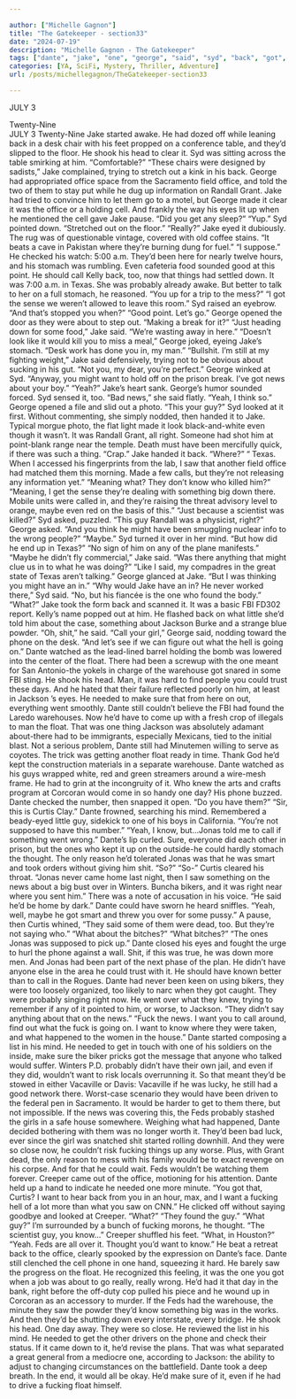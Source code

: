 ```yaml
---

author: ["Michelle Gagnon"]
title: "The Gatekeeper - section33"
date: "2024-07-19"
description: "Michelle Gagnon - The Gatekeeper"
tags: ["dante", "jake", "one", "george", "said", "syd", "back", "got", "would", "want", "office", "call", "guy", "get", "even", "still", "news", "yeah", "right", "saw", "something", "jackson", "phone", "float", "could"]
categories: [YA, SciFi, Mystery, Thriller, Adventure]
url: /posts/michellegagnon/TheGatekeeper-section33

---
```



JULY 3  
 Twenty-Nine  
JULY 3
Twenty-Nine
Jake started awake. He had dozed off while leaning back in a desk chair with his feet propped on a conference table, and they’d slipped to the floor. He shook his head to clear it. Syd was sitting across the table smirking at him.
“Comfortable?”
“These chairs were designed by sadists,” Jake complained, trying to stretch out a kink in his back. George had appropriated office space from the Sacramento field office, and told the two of them to stay put while he dug up information on Randall Grant. Jake had tried to convince him to let them go to a motel, but George made it clear it was the office or a holding cell. And frankly the way his eyes lit up when he mentioned the cell gave Jake pause. “Did you get any sleep?”
“Yup.” Syd pointed down. “Stretched out on the floor.”
“Really?” Jake eyed it dubiously. The rug was of questionable vintage, covered with old coffee stains.
“It beats a cave in Pakistan where they’re burning dung for fuel.”
“I suppose.” He checked his watch: 5:00 a.m. They’d been here for nearly twelve hours, and his stomach was rumbling. Even cafeteria food sounded good at this point. He should call Kelly back, too, now that things had settled down. It was 7:00 a.m. in Texas. She was probably already awake. But better to talk to her on a full stomach, he reasoned. “You up for a trip to the mess?”
“I got the sense we weren’t allowed to leave this room.” Syd raised an eyebrow.
“And that’s stopped you when?”
“Good point. Let’s go.”
George opened the door as they were about to step out. “Making a break for it?”
“Just heading down for some food,” Jake said. “We’re wasting away in here.”
“Doesn’t look like it would kill you to miss a meal,” George joked, eyeing Jake’s stomach. “Desk work has done you in, my man.”
“Bullshit. I’m still at my fighting weight,” Jake said defensively, trying not to be obvious about sucking in his gut.
“Not you, my dear, you’re perfect.” George winked at Syd. “Anyway, you might want to hold off on the prison break. I’ve got news about your boy.”
“Yeah?” Jake’s heart sank. George’s humor sounded forced.
Syd sensed it, too. “Bad news,” she said flatly.
“Yeah, I think so.” George opened a file and slid out a photo. “This your guy?”
Syd looked at it first. Without commenting, she simply nodded, then handed it to Jake. Typical morgue photo, the flat light made it look black-and-white even though it wasn’t. It was Randall Grant, all right. Someone had shot him at point-blank range near the temple. Death must have been mercifully quick, if there was such a thing.
“Crap.” Jake handed it back. “Where?”
“ Texas. When I accessed his fingerprints from the lab, I saw that another field office had matched them this morning. Made a few calls, but they’re not releasing any information yet.”
“Meaning what? They don’t know who killed him?”
“Meaning, I get the sense they’re dealing with something big down there. Mobile units were called in, and they’re raising the threat advisory level to orange, maybe even red on the basis of this.”
“Just because a scientist was killed?” Syd asked, puzzled.
“This guy Randall was a physicist, right?” George asked. “And you think he might have been smuggling nuclear info to the wrong people?”
“Maybe.” Syd turned it over in her mind. “But how did he end up in Texas?”
“No sign of him on any of the plane manifests.”
“Maybe he didn’t fly commercial,” Jake said. “Was there anything that might clue us in to what he was doing?”
“Like I said, my compadres in the great state of Texas aren’t talking.” George glanced at Jake. “But I was thinking you might have an in.”
“Why would Jake have an in? He never worked there,” Syd said.
“No, but his fiancée is the one who found the body.”
“What?” Jake took the form back and scanned it. It was a basic FBI FD302 report. Kelly’s name popped out at him. He flashed back on what little she’d told him about the case, something about Jackson Burke and a strange blue powder. “Oh, shit,” he said.
“Call your girl,” George said, nodding toward the phone on the desk. “And let’s see if we can figure out what the hell is going on.”
Dante watched as the lead-lined barrel holding the bomb was lowered into the center of the float. There had been a screwup with the one meant for San Antonio-the yokels in charge of the warehouse got snared in some FBI sting. He shook his head. Man, it was hard to find people you could trust these days. And he hated that their failure reflected poorly on him, at least in Jackson ’s eyes. He needed to make sure that from here on out, everything went smoothly.
Dante still couldn’t believe the FBI had found the Laredo warehouses. Now he’d have to come up with a fresh crop of illegals to man the float. That was one thing Jackson was absolutely adamant about-there had to be immigrants, especially Mexicans, tied to the initial blast. Not a serious problem, Dante still had Minutemen willing to serve as coyotes. The trick was getting another float ready in time. Thank God he’d kept the construction materials in a separate warehouse.
Dante watched as his guys wrapped white, red and green streamers around a wire-mesh frame. He had to grin at the incongruity of it. Who knew the arts and crafts program at Corcoran would come in so handy one day?
His phone buzzed. Dante checked the number, then snapped it open. “Do you have them?”
“Sir, this is Curtis Clay.”
Dante frowned, searching his mind. Remembered a beady-eyed little guy, sidekick to one of his boys in California. “You’re not supposed to have this number.”
“Yeah, I know, but…Jonas told me to call if something went wrong.”
Dante’s lip curled. Sure, everyone did each other in prison, but the ones who kept it up on the outside-he could hardly stomach the thought. The only reason he’d tolerated Jonas was that he was smart and took orders without giving him shit. “So?”
“So-” Curtis cleared his throat. “Jonas never came home last night, then I saw something on the news about a big bust over in Winters. Buncha bikers, and it was right near where you sent him.” There was a note of accusation in his voice. “He said he’d be home by dark.”
Dante could have sworn he heard sniffles. “Yeah, well, maybe he got smart and threw you over for some pussy.”
A pause, then Curtis whined, “They said some of them were dead, too. But they’re not saying who.”
“What about the bitches?”
“What bitches?”
“The ones Jonas was supposed to pick up.” Dante closed his eyes and fought the urge to hurl the phone against a wall. Shit, if this was true, he was down more men. And Jonas had been part of the next phase of the plan. He didn’t have anyone else in the area he could trust with it. He should have known better than to call in the Rogues. Dante had never been keen on using bikers, they were too loosely organized, too likely to narc when they got caught. They were probably singing right now. He went over what they knew, trying to remember if any of it pointed to him, or worse, to Jackson.
“They didn’t say anything about that on the news.”
“Fuck the news. I want you to call around, find out what the fuck is going on. I want to know where they were taken, and what happened to the women in the house.” Dante started composing a list in his mind. He needed to get in touch with one of his soldiers on the inside, make sure the biker pricks got the message that anyone who talked would suffer. Winters P.D. probably didn’t have their own jail, and even if they did, wouldn’t want to risk locals overrunning it. So that meant they’d be stowed in either Vacaville or Davis: Vacaville if he was lucky, he still had a good network there. Worst-case scenario they would have been driven to the federal pen in Sacramento. It would be harder to get to them there, but not impossible.
If the news was covering this, the Feds probably stashed the girls in a safe house somewhere. Weighing what had happened, Dante decided bothering with them was no longer worth it. They’d been bad luck, ever since the girl was snatched shit started rolling downhill. And they were so close now, he couldn’t risk fucking things up any worse. Plus, with Grant dead, the only reason to mess with his family would be to exact revenge on his corpse. And for that he could wait. Feds wouldn’t be watching them forever.
Creeper came out of the office, motioning for his attention. Dante held up a hand to indicate he needed one more minute.
“You got that, Curtis? I want to hear back from you in an hour, max, and I want a fucking hell of a lot more than what you saw on CNN.” He clicked off without saying goodbye and looked at Creeper. “What?”
“They found the guy.”
“What guy?” I’m surrounded by a bunch of fucking morons, he thought.
“The scientist guy, you know…” Creeper shuffled his feet.
“What, in Houston?”
“Yeah. Feds are all over it. Thought you’d want to know.” He beat a retreat back to the office, clearly spooked by the expression on Dante’s face.
Dante still clenched the cell phone in one hand, squeezing it hard. He barely saw the progress on the float. He recognized this feeling, it was the one you got when a job was about to go really, really wrong. He’d had it that day in the bank, right before the off-duty cop pulled his piece and he wound up in Corcoran as an accessory to murder. If the Feds had the warehouse, the minute they saw the powder they’d know something big was in the works. And then they’d be shutting down every interstate, every bridge. He shook his head. One day away. They were so close.
He reviewed the list in his mind. He needed to get the other drivers on the phone and check their status. If it came down to it, he’d revise the plans. That was what separated a great general from a mediocre one, according to Jackson: the ability to adjust to changing circumstances on the battlefield. Dante took a deep breath. In the end, it would all be okay. He’d make sure of it, even if he had to drive a fucking float himself.
